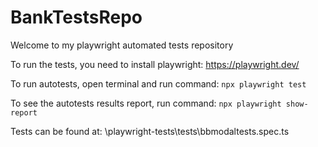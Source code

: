 # BankTestsRepo
Welcome to my playwright automated tests repository

To run the tests, you need to install playwright:
https://playwright.dev/

To run autotests, open terminal and run command:
`npx playwright test`

To see the autotests results report, run command:
`npx playwright show-report`

Tests can be found at:
\playwright-tests\tests\bbmodaltests.spec.ts